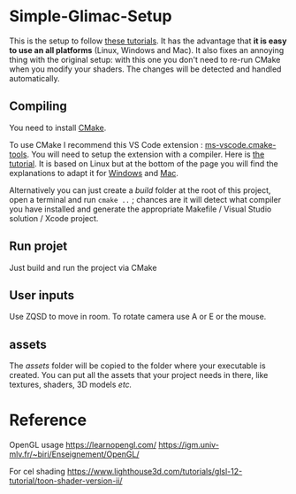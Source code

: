 # Simple-Glimac-Setup

This is the setup to follow [these tutorials](https://igm.univ-mlv.fr/~biri/Enseignement/IMAC2/opengl-TPs/opengl.php?section=teaching&teaching=opengl&teaching_section=tds).
It has the advantage that **it is easy to use an all platforms** (Linux, Windows and Mac). 
It also fixes an annoying thing with the original setup: with this one you don't need to re-run CMake when you modify your shaders. The changes will be detected and handled automatically.

## Compiling

You need to install [CMake](https://cmake.org/download/).

To use CMake I recommend this VS Code extension : [ms-vscode.cmake-tools](https://marketplace.visualstudio.com/items?itemName=ms-vscode.cmake-tools). 
You will need to setup the extension with a compiler. Here is [the tutorial](https://code.visualstudio.com/docs/cpp/cmake-linux). It is based on Linux 
but at the bottom of the page you will find the explanations to adapt it for [Windows](https://code.visualstudio.com/docs/cpp/config-msvc) 
and [Mac](https://code.visualstudio.com/docs/cpp/config-clang-mac).

Alternatively you can just create a *build* folder at the root of this project, open a terminal and run `cmake ..` ; 
chances are it will detect what compiler you have installed and generate the appropriate Makefile / Visual Studio solution / Xcode project.

## Run projet

Just build and run the project via CMake


## User inputs

Use ZQSD to move in room. To rotate camera use A or E or the mouse.


## assets

The *assets* folder will be copied to the folder where your executable is created. You can put all the assets that your project needs in there, like textures, shaders, 3D models *etc.*


# Reference

OpenGL usage
https://learnopengl.com/
https://igm.univ-mlv.fr/~biri/Enseignement/OpenGL/

For cel shading
https://www.lighthouse3d.com/tutorials/glsl-12-tutorial/toon-shader-version-ii/